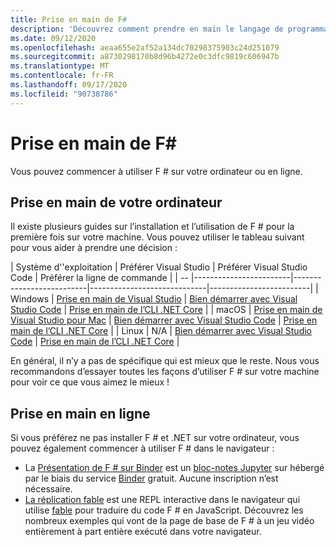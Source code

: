 ```yaml
---
title: Prise en main de F#
description: 'Découvrez comment prendre en main le langage de programmation F #.'
ms.date: 09/12/2020
ms.openlocfilehash: aeaa655e2af52a134dc70298375903c24d251079
ms.sourcegitcommit: a8730298170b8d96b4272e0c3dfc9819c606947b
ms.translationtype: MT
ms.contentlocale: fr-FR
ms.lasthandoff: 09/17/2020
ms.locfileid: "90738786"
---
```

# <a name="get-started-with-f"></a>Prise en main de F\#

Vous pouvez commencer à utiliser F # sur votre ordinateur ou en ligne.

## <a name="get-started-on-your-machine"></a>Prise en main de votre ordinateur

Il existe plusieurs guides sur l’installation et l’utilisation de F # pour la première fois sur votre machine.  Vous pouvez utiliser le tableau suivant pour vous aider à prendre une décision :

| Système d''exploitation | Préférer Visual Studio | Préférer Visual Studio Code | Préférer la ligne de commande |
| -- |------------------------|--------------------------|-----------------------------|-------------------------|
| Windows | [Prise en main de Visual Studio](get-started-visual-studio.md) | [Bien démarrer avec Visual Studio Code](get-started-vscode.md) | [Prise en main de l’CLI .NET Core](get-started-command-line.md) |
| macOS | [Prise en main de Visual Studio pour Mac](get-started-with-visual-studio-for-mac.md) | [Bien démarrer avec Visual Studio Code](get-started-vscode.md) | [Prise en main de l’CLI .NET Core](get-started-command-line.md) |
| Linux | N/A | [Bien démarrer avec Visual Studio Code](get-started-vscode.md) | [Prise en main de l’CLI .NET Core](get-started-command-line.md) |

En général, il n’y a pas de spécifique qui est mieux que le reste. Nous vous recommandons d’essayer toutes les façons d’utiliser F # sur votre machine pour voir ce que vous aimez le mieux !

## <a name="get-started-online"></a>Prise en main en ligne

Si vous préférez ne pas installer F # et .NET sur votre ordinateur, vous pouvez également commencer à utiliser F # dans le navigateur :

* La [Présentation de F # sur Binder](https://mybinder.org/v2/gh/dotnet/interactive/main?urlpath=lab) est un [bloc-notes Jupyter](https://jupyter.org/) sur hébergé par le biais du service [Binder](https://mybinder.org/) gratuit. Aucune inscription n’est nécessaire.
* [La réplication fable](https://fable.io/repl/) est une REPL interactive dans le navigateur qui utilise [fable](https://fable.io/) pour traduire du code F # en JavaScript. Découvrez les nombreux exemples qui vont de la page de base de F # à un jeu vidéo entièrement à part entière exécuté dans votre navigateur.
